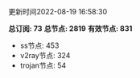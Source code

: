 更新时间2022-08-19 16:58:30

**总订阅: 73**
**总节点: 2819**
**有效节点: 831**
- ss节点: 453
- v2ray节点: 324
- trojan节点: 54
